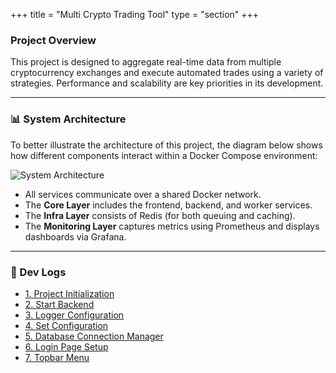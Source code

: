 +++
title = "Multi Crypto Trading Tool"
type = "section"
+++

### Project Overview

This project is designed to aggregate real-time data from multiple cryptocurrency exchanges and execute automated trades using a variety of strategies. Performance and scalability are key priorities in its development.

---

### 📊 System Architecture

To better illustrate the architecture of this project, the diagram below shows how different components interact within a Docker Compose environment:

![System Architecture](/images/projects/mcttool/system-architecture.png)

- All services communicate over a shared Docker network.
- The **Core Layer** includes the frontend, backend, and worker services.
- The **Infra Layer** consists of Redis (for both queuing and caching).
- The **Monitoring Layer** captures metrics using Prometheus and displays dashboards via Grafana.

---

### 📁 Dev Logs

- [1. Project Initialization](/multi-crypto-trading-tool/dev-logs/initializeProject/)
- [2. Start Backend](/multi-crypto-trading-tool/dev-logs/startBackend/)
- [3. Logger Configuration](/multi-crypto-trading-tool/dev-logs/loggerConfig/)
- [4. Set Configuration](/multi-crypto-trading-tool/dev-logs/setConfig/)
- [5. Database Connection Manager](/multi-crypto-trading-tool/dev-logs/databaseConnMng/)
- [6. Login Page Setup](/multi-crypto-trading-tool/dev-logs/login/)
- [7. Topbar Menu](/multi-crypto-trading-tool/dev-logs/topBarMenu/)
